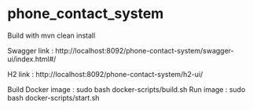 # phone_contact_system

Build with mvn clean install

Swagger link : http://localhost:8092/phone-contact-system/swagger-ui/index.html#/

H2 link : http://localhost:8092/phone-contact-system/h2-ui/

Build Docker image : sudo bash docker-scripts/build.sh
Run image : sudo bash docker-scripts/start.sh
